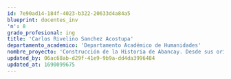 ```yaml
---
id: 7e90ad14-184f-4023-b322-20633d4a84a5
blueprint: docentes_inv
'n': 8
grado_profesional: ing
title: 'Carlos Rivelino Sanchez Acostupa'
departamento_academico: 'Departamento Académico de Humanidades'
nombre_proyecto: 'Construcción de la Historia de Abancay. Desde sus orígenes hasta el siglo XXI'
updated_by: 06ac68ab-d29f-41e9-9b9a-dd4da3996484
updated_at: 1690099675
---
```

